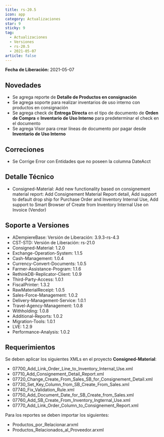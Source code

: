 ```yaml
---
title: rs-20.5
icon: app
category: Actualizaciones
star: 9
sticky: 9
tag:
  - Actualizaciones
  - Versiones
  - rs-20.5
  - 2021-05-07
article: false
---
```


**Fecha de Liberación:** 2021-05-07

## Novedades

- Se agrega reporte de **Detalle de Productos en consignación**
- Se agrega soporte para realizar inventarios de uso interno con productos en consignación
- Se agrega check de **Entrega Directa** en el tipo de documento de **Orden de Compra** e **Inventario de Uso Interno** para predeterminar el check en el documento
- Se agrega Visor para crear líneas de documento por pagar desde **Inventario de Uso Interno**

## Correciones

- Se Corrige Error con Entidades que no poseen la columna DateAcct

## Detalle Técnico

- Consigned-Material: Add new functionality based on consignement material report: Add Consignement Material Report detail, Add support to default drop ship for Purchase Order and Inventory Internal Use, Add support to Smart Browser of Create from Inventory Internal Use on Invoice (Vendor)

## Soporte a Versiones

- ADempiereBase: Versión de Liberación: 3.9.3-rs-4.3
- CST-STD: Versión de Liberación: rs-21.0
- Consigned-Material: 1.2.0
- Exchange-Operation-System: 1.1.5
- Cash-Management: 1.0.4
- Currency-Convert-Documents: 1.0.5
- Farmer-Assistance-Program: 1.1.6
- RethinkDB-Replicator-Client: 1.0.9
- Third-Party-Access: 1.0.1
- FiscalPrinter: 1.3.2
- RawMaterialReceipt: 1.0.5
- Sales-Force-Management: 1.0.2
- Delivery-Management-Service: 1.0.1
- Travel-Agency-Management: 1.0.8
- Withholding: 1.0.8
- Additional-Reports: 1.0.2
- Migration-Tools: 1.0.1
- LVE: 1.2.9
- Performance-Analysis: 1.0.2

## Requerimientos

Se deben aplicar los siguientes XMLs en el proyecto **Consigned-Material**:

- 07700_Add_Link_Order_Line_to_Inventory_Internal_Use.xml
- 07710_Add_Consignement_Detail_Report.xml
- 07720_Change_Create_From_Sales_SB_for_Consignement_Detail.xml
- 07730_Set_Key_Column_from_SB_Create_From_Sales.xml
- 07740_Fix_Validation_Rule.xml
- 07750_Add_Document_Date_for_SB_Create_from_Sales.xml
- 07760_Add_SB_Create_From_Inventory_Ingternal_Use.xml
- 07770_Add_Link_Order_Column_to_Consignement_Report.xml

Para los reportes se deben importar los siguientes:

- Productos_por_Relacionar.arxml
- Productos_Relacionados_al_Proveedor.arxml
